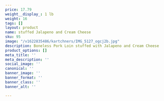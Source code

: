```yaml
---
price: 17.79
weight__display_: 1 lb
weight: 16
tags: []
layout: product
name: stuffed Jalapeno and Cream Cheese
sku: 95
image: "/v1622835486/kartchners/IMG_5127_ogcj2b.jpg"
description: Boneless Pork Loin stuffed with Jalapeno and Cream Cheese
product_options: []
meta_title: ''
meta_description: ''
social_image: ''
canonical: ''
banner_image: ''
banner_format: ''
banner_class: ''
banner_alt: ''

---
```

